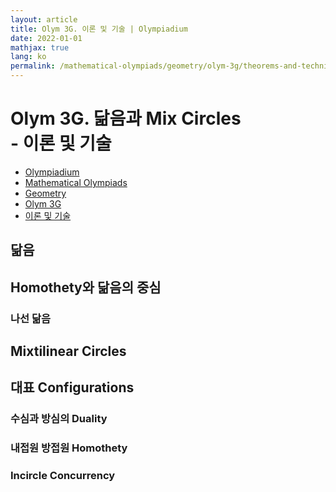 ```yaml
---
layout: article
title: Olym 3G. 이론 및 기술 | Olympiadium
date: 2022-01-01
mathjax: true
lang: ko
permalink: /mathematical-olympiads/geometry/olym-3g/theorems-and-techniques/
---
```

# Olym 3G. 닮음과 Mix Circles <br> <ssup> - 이론 및 기술</ssup>

<ul class="breadcrumb">
	<li><a href="{{ site.url }}">Olympiadium</a></li> 
	<li><a href="{{ site.url }}mathematical-olympiads/">Mathematical Olympiads</a></li> 
	<li><a href="{{ site.url }}mathematical-olympiads/geometry/">Geometry</a></li> 
	<li><a href="{{ site.url }}mathematical-olympiads/geometry/olym-3g/">Olym 3G</a></li> 
	<li><a href="{{ site.url }}mathematical-olympiads/geometry/olym-3g/theorems-and-techniques/">이론 및 기술</a></li>
</ul>

## 닮음

## Homothety와 닮음의 중심

### 나선 닮음

## Mixtilinear Circles

## 대표 Configurations
### 수심과 방심의 Duality
### 내접원 방접원 Homothety
### Incircle Concurrency
